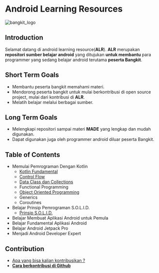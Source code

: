 # Android Learning Resources 
![bangkit_logo](https://www.dicoding.com/img/bangkit/logo.svg)

## Introduction
Selamat datang di android learning resource(**ALR**). **ALR** merupakan **repositori sumber belajar android**  yang ditujukan **untuk membantu**  para programmer yang sedang belajar android terutama **peserta Bangkit**.

## Short Term Goals
* Membantu peserta bangkit memahami materi. 
* Mendorong peserta bangkit untuk mulai berkontribusi di open source project, mulai dari kontribusi di **ALR**.
* Melatih belajar melalui berbagai sumber.

## Long Term Goals
* Melengkapi repositori sampai materi **MADE** yang lengkap dan mudah digunakan.
* Dapat digunakan juga oleh programmer android diluar peserta Bangkit.

## Table of Contents

* Memulai Pemrograman Dengan Kotlin
  * [Kotlin Fundamental](Memulai%20Pemrograman%20dengan%20Kotlin/kotlin-fundamental.md)
  * [Control Flow](Memulai%20Pemrograman%20dengan%20Kotlin/control-flow.md)
  * [Data Class dan Collections](Memulai%20Pemrograman%20dengan%20Kotlin/data-class-collection.md)
  * Functional Programming
  * [Object Oriented Programming](Memulai%20Pemrograman%20dengan%20Kotlin/OOP.md)
  * Generics
  * Coroutines
* Belajar Prinsip Pemrograman S.O.L.I.D.
  * [Prinsip S.O.L.I.D.](Belajar%20Prinsip%20Pemrograman%20SOLID/solid.md)
* Belajar Membuat Aplikasi Android untuk Pemula
* Belajar Fundamental Aplikasi Android
* Belajar Android Jetpack Pro
* Menjadi Android Developer Expert

## Contribution

* [Apa yang bisa kalian kontribusikan ?](CONTRIBUTING.md)
* [**Cara berkontribusi di Github**](https://www.petanikode.com/github-workflow/)

